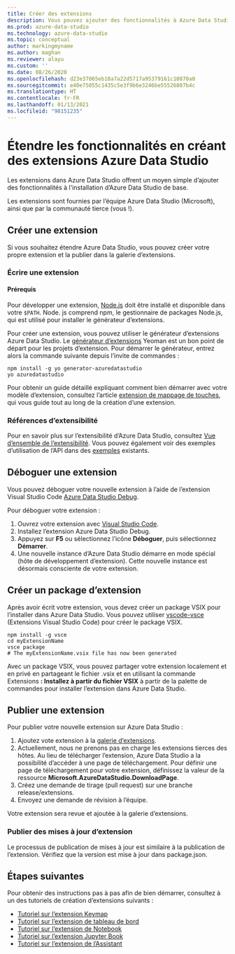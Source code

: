 ```yaml
---
title: Créer des extensions
description: Vous pouvez ajouter des fonctionnalités à Azure Data Studio à l’aide d’une extension. Découvrez comment créer une extension et la publier dans la galerie d’extensions.
ms.prod: azure-data-studio
ms.technology: azure-data-studio
ms.topic: conceptual
author: markingmyname
ms.author: maghan
ms.reviewer: alayu
ms.custom: ''
ms.date: 08/26/2020
ms.openlocfilehash: d23e37065eb18a7a22d5717a95379161c10870a0
ms.sourcegitcommit: e40e75055c1435c5e3f9b6e3246be55526807b4c
ms.translationtype: HT
ms.contentlocale: fr-FR
ms.lasthandoff: 01/13/2021
ms.locfileid: "98151235"
---
```

# <a name="extend-functionality-by-creating-azure-data-studio-extensions"></a>Étendre les fonctionnalités en créant des extensions Azure Data Studio

Les extensions dans Azure Data Studio offrent un moyen simple d’ajouter des fonctionnalités à l'installation d’Azure Data Studio de base.

Les extensions sont fournies par l’équipe Azure Data Studio (Microsoft), ainsi que par la communauté tierce (vous !).

## <a name="author-an-extension"></a>Créer une extension

Si vous souhaitez étendre Azure Data Studio, vous pouvez créer votre propre extension et la publier dans la galerie d’extensions.

### <a name="write-an-extension"></a>Écrire une extension

#### <a name="prerequisites"></a>Prérequis

Pour développer une extension, [Node.js](https://nodejs.org/) doit être installé et disponible dans votre `$PATH`. Node. js comprend npm, le gestionnaire de packages Node.js, qui est utilisé pour installer le générateur d’extensions.

Pour créer une extension, vous pouvez utiliser le générateur d’extensions Azure Data Studio. Le [générateur d’extensions](https://www.npmjs.com/package/generator-azuredatastudio) Yeoman est un bon point de départ pour les projets d’extension. Pour démarrer le générateur, entrez alors la commande suivante depuis l’invite de commandes :

```console
npm install -g yo generator-azuredatastudio
yo azuredatastudio
```

Pour obtenir un guide détaillé expliquant comment bien démarrer avec votre modèle d’extension, consultez l’article [extension de mappage de touches](keymap-extension.md), qui vous guide tout au long de la création d’une extension.

### <a name="extensibility-references"></a>Références d’extensibilité

Pour en savoir plus sur l’extensibilité d’Azure Data Studio, consultez [Vue d’ensemble de l’extensibilité](../extensibility.md). Vous pouvez également voir des exemples d’utilisation de l’API dans des [exemples](https://github.com/Microsoft/azuredatastudio/tree/main/samples) existants.

## <a name="debug-an-extension"></a>Déboguer une extension

Vous pouvez déboguer votre nouvelle extension à l’aide de l’extension Visual Studio Code [Azure Data Studio Debug](https://github.com/kevcunnane/sqlops-debug).

Pour déboguer votre extension :

1. Ouvrez votre extension avec [Visual Studio Code](https://code.visualstudio.com/).
2. Installez l’extension Azure Data Studio Debug.
3. Appuyez sur **F5** ou sélectionnez l’icône **Déboguer**, puis sélectionnez **Démarrer**.
4. Une nouvelle instance d’Azure Data Studio démarre en mode spécial (hôte de développement d’extension). Cette nouvelle instance est désormais consciente de votre extension.

## <a name="create-an-extension-package"></a>Créer un package d’extension

Après avoir écrit votre extension, vous devez créer un package VSIX pour l’installer dans Azure Data Studio. Vous pouvez utiliser [vscode-vsce](https://github.com/Microsoft/vscode-vsce) (Extensions Visual Studio Code) pour créer le package VSIX.

```console
npm install -g vsce
cd myExtensionName
vsce package
# The myExtensionName.vsix file has now been generated
```

Avec un package VSIX, vous pouvez partager votre extension localement et en privé en partageant le fichier .vsix et en utilisant la commande Extensions **: Installez à partir du fichier VSIX** à partir de la palette de commandes pour installer l’extension dans Azure Data Studio.

## <a name="publish-an-extension"></a>Publier une extension

Pour publier votre nouvelle extension sur Azure Data Studio :

1. Ajoutez vote extension à la [galerie d’extensions](https://github.com/Microsoft/azuredatastudio/blob/release/extensions/extensionsGallery.json).
2. Actuellement, nous ne prenons pas en charge les extensions tierces des hôtes. Au lieu de télécharger l’extension, Azure Data Studio a la possibilité d’accéder à une page de téléchargement. Pour définir une page de téléchargement pour votre extension, définissez la valeur de la ressource **Microsoft.AzureDataStudio.DownloadPage**.
3. Créez une demande de tirage (pull request) sur une branche release/extensions.
4. Envoyez une demande de révision à l’équipe.

Votre extension sera revue et ajoutée à la galerie d’extensions.

### <a name="publish-extension-updates"></a>Publier des mises à jour d’extension

Le processus de publication de mises à jour est similaire à la publication de l’extension. Vérifiez que la version est mise à jour dans package.json.

## <a name="next-steps"></a>Étapes suivantes

Pour obtenir des instructions pas à pas afin de bien démarrer, consultez à un des tutoriels de création d’extensions suivants :

- [Tutoriel sur l’extension Keymap](keymap-extension.md)
- [Tutoriel sur l’extension de tableau de bord](dashboard-extension.md)
- [Tutoriel sur l’extension de Notebook](notebook-extension.md)
- [Tutoriel sur l’extension Jupyter Book](jupyter-book-extension.md)
- [Tutoriel sur l’extension de l’Assistant](wizard-extension.md)
